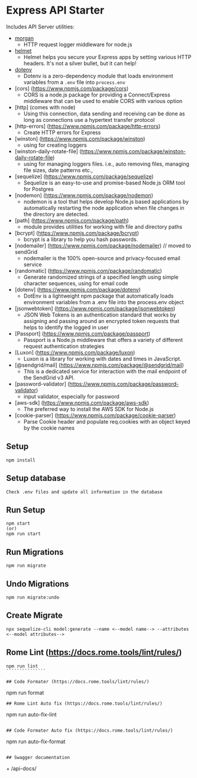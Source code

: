 # Express API Starter

Includes API Server utilities:

* [morgan](https://www.npmjs.com/package/morgan)
    * HTTP request logger middleware for node.js
* [helmet](https://www.npmjs.com/package/helmet)
    * Helmet helps you secure your Express apps by setting various HTTP headers. It's not a silver bullet, but it can help!
* [dotenv](https://www.npmjs.com/package/dotenv)
    * Dotenv is a zero-dependency module that loads environment variables from a `.env` file into `process.env`
* [cors] (https://www.npmjs.com/package/cors)
    * CORS is a node.js package for providing a Connect/Express middleware that can be used to enable CORS with various option
* [http] (comes with node)
    * Using this connection, data sending and receiving can be done as long as connections use a hypertext transfer protocol
* [http-errors] (https://www.npmjs.com/package/http-errors)
    * Create HTTP errors for Express
* [winston] (https://www.npmjs.com/package/winston)
    * using for creating loggers
* [winston-daily-rotate-file] (https://www.npmjs.com/package/winston-daily-rotate-file)
    * using for managing loggers files. i.e., auto removing files, managing file sizes, date patterns etc.,
* [sequelize] (https://www.npmjs.com/package/sequelize)
    * Sequelize is an easy-to-use and promise-based Node.js ORM tool for Postgres
* [nodemon] (https://www.npmjs.com/package/nodemon)
    * nodemon is a tool that helps develop Node.js based applications by automatically restarting the node application when file changes in 
      the directory are detected.
* [path] (https://www.npmjs.com/package/path)
    * module provides utilities for working with file and directory paths
* [bcrypt] (https://www.npmjs.com/package/bcrypt)
    * bcrypt is a library to help you hash passwords.
* [nodemailer] (https://www.npmjs.com/package/nodemailer) // moved to sendGrid 
    * nodemailer is the 100% open-source and privacy-focused email service
* [randomatic] (https://www.npmjs.com/package/randomatic)
    * Generate randomized strings of a specified length using simple character sequences, using for email code
* [dotenv] (https://www.npmjs.com/package/dotenv)
    * DotEnv is a lightweight npm package that automatically loads environment variables from a .env file into the process.env object
* [jsonwebtoken] (https://www.npmjs.com/package/jsonwebtoken)
    * JSON Web Tokens is an authentication standard that works by assigning and passing around an encrypted token requests that helps to identify    the logged in user
* [Passport] (https://www.npmjs.com/package/passport)
    * Passport is a Node.js middleware that offers a variety of different request authentication strategies
* [Luxon] (https://www.npmjs.com/package/luxon)
    * Luxon is a library for working with dates and times in JavaScript.
* [@sendgrid/mail] (https://www.npmjs.com/package/@sendgrid/mail)
    * This is a dedicated service for interaction with the mail endpoint of the SendGrid v3 API.
* [password-validator] (https://www.npmjs.com/package/password-validator)
    * input validator, especially for password
* [aws-sdk] (https://www.npmjs.com/package/aws-sdk)
    * The preferred way to install the AWS SDK for Node.js
* [cookie-parser] (https://www.npmjs.com/package/cookie-parser)
    * Parse Cookie header and populate req.cookies with an object keyed by the cookie names


## Setup

```
npm install
```


## Setup database

```
Check .env files and update all information in the database
```

## Run Setup

```
npm start
(or)
npm run start
```

## Run Migrations

````````
npm run migrate
````````

## Undo Migrations

````````
npm run migrate:undo
````````

## Create Migrate
````````````
npx sequelize-cli model:generate --name <--model name--> --attributes <--model attributes-->
````````````
## Rome Lint (https://docs.rome.tools/lint/rules/)
`````````````````
npm run lint 
```````````````

## Code Formater (https://docs.rome.tools/lint/rules/)
`````````````````
npm run format
```````````````
## Rome Lint Auto fix (https://docs.rome.tools/lint/rules/)
````````````````````````
npm run auto-fix-lint
```````````````

## Code Formater Auto fix (https://docs.rome.tools/lint/rules/)
`````````````````````````
npm run auto-fix-format
`````````````````````````

## Swagger documentation
````````````````````````````
<your backendUrl> + /api-docs/
````````````````````````````
